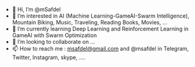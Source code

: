 - 👋 Hi, I’m @mSafdel
- 👀 I’m interested in AI (Machine Learning-GameAI-Swarm Intelligence), Mountain Biking, Music, Traveling, Reading Books, Movies, ...
- 🌱 I’m currently learning Deep Learning and Reinforcement Learning in GameAI with Swarm Optimization
- 💞️ I’m looking to collaborate on ...
- 📫 How to reach me : msafdel@gmail.com and @msafdel in Telegram, Twitter, Instagram, skype, ....

<!---
mSafdel/mSafdel is a ✨ special ✨ repository because its `README.md` (this file) appears on your GitHub profile.
You can click the Preview link to take a look at your changes.
--->
